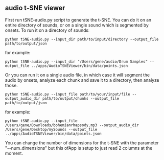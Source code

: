 ## audio t-SNE viewer

First run tSNE-audio.py script to generate the t-SNE. You can do it on an entire directory of sounds, or on a single sound which is segmented by onsets. To run it on a directory of sounds:

	python tSNE-audio.py --input_dir path/to/input/directory --output_file path/to/output/json

for example:

	python tSNE-audio.py --input_dir "/Users/gene/audio/Drum Samples" --output_file ../apps/AudioTSNEViewer/bin/data/points.json

Or you can run it on a single audio file, in which case it will segment the audio by onsets, analyze each chunk and save it to a directory, then analyze those.

	python tSNE-audio.py --input_file path/to/your/input/file --output_audio_dir path/to/output/chunks --output_file path/to/output/json

for example:

	python tSNE-audio.py --input_file /Users/gene/Downloads/bohemianrhapsody.mp3 --output_audio_dir /Users/gene/Desktop/mySounds --output_file ../apps/AudioTSNEViewer/bin/data/points.json


You can change the number of dimensions for the t-SNE with the parameter "--num_dimensions" but this ofApp is setup to just read 2 columns at the moment.
